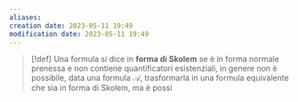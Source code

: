 ```yaml
---
aliases: 
creation date: 2023-05-11 19:49
modification date: 2023-05-11 19:49
---
```


>[!def]
>Una formula si dice in **forma di Skolem** se è in forma normale prenessa e non contiene quantificatori esistenziali, in genere non è possibile, data una formula $\mathcal{A}$, trasformarla in una formula equivalente che sia in forma di Skolem, ma è possi



